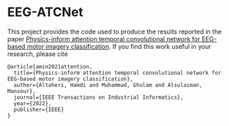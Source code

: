 # EEG-ATCNet

This project provides the code used to produce the results reported in the paper [Physics-inform attention temporal convolutional network for EEG-based motor imagery classification](https://www.researchgate.net/publication/362491847_Physics-inform_attention_temporal_convolutional_network_for_EEG-based_motor_imagery_classification). If you find this work useful in your research, please cite

```
@article{amin2021attention,
  title={Physics-inform attention temporal convolutional network for EEG-based motor imagery classification},
  author={Altaheri, Hamdi and Muhammad, Ghulam and Alsulaiman, Mansour},
  journal={IEEE Transactions on Industrial Informatics},
  year={2022},
  publisher={IEEE}
}
